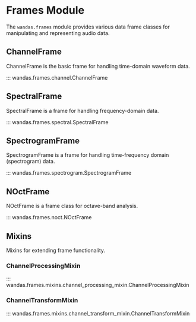 # Frames Module

The `wandas.frames` module provides various data frame classes for manipulating and representing audio data.

## ChannelFrame

ChannelFrame is the basic frame for handling time-domain waveform data.

::: wandas.frames.channel.ChannelFrame

## SpectralFrame

SpectralFrame is a frame for handling frequency-domain data.

::: wandas.frames.spectral.SpectralFrame

## SpectrogramFrame

SpectrogramFrame is a frame for handling time-frequency domain (spectrogram) data.

::: wandas.frames.spectrogram.SpectrogramFrame

## NOctFrame

NOctFrame is a frame class for octave-band analysis.

::: wandas.frames.noct.NOctFrame

## Mixins

Mixins for extending frame functionality.

### ChannelProcessingMixin

::: wandas.frames.mixins.channel_processing_mixin.ChannelProcessingMixin

### ChannelTransformMixin

::: wandas.frames.mixins.channel_transform_mixin.ChannelTransformMixin
